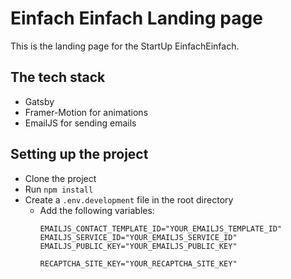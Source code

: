 # Einfach Einfach Landing page
This is the landing page for the StartUp EinfachEinfach.

## The tech stack
- Gatsby
- Framer-Motion for animations
- EmailJS for sending emails

## Setting up the project
- Clone the project
- Run `npm install`
- Create a `.env.development` file in the root directory
    - Add the following variables:
        ```
        EMAILJS_CONTACT_TEMPLATE_ID="YOUR_EMAILJS_TEMPLATE_ID"
        EMAILJS_SERVICE_ID="YOUR_EMAILJS_SERVICE_ID"
        EMAILJS_PUBLIC_KEY="YOUR_EMAILJS_PUBLIC_KEY"

        RECAPTCHA_SITE_KEY="YOUR_RECAPTCHA_SITE_KEY"
        ```
